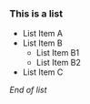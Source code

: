 ### This is a list
* List Item A
* List Item B
  * List Item B1
  * List Item B2
* List Item C

*End of list*
